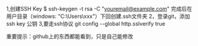 1,创建SSH Key
    $ ssh-keygen -t rsa -C "youremail@example.com"
    完成后在用户目录（windows: "C:\Users\xxx"）下回创建.ssh文件夹
2，登录git，添加ssh key 公钥
3,要走ssh协议
    git config --global http.sslverify true

重要提示：github上的东西都能看到，只是自己能修改